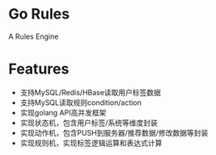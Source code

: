 # Go Rules
A Rules Engine

# Features
- 支持MySQL/Redis/HBase读取用户标签数据
- 支持MySQL读取规则condition/action
- 实现golang API高并发框架
- 实现状态机，包含用户标签/系统等维度封装
- 实现动作机，包含PUSH到服务器/推荐数据/修改数据等封装
- 实现规则机，实现标签逻辑运算和表达式计算